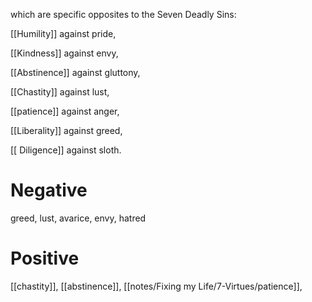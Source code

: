 which are specific opposites to the Seven Deadly Sins: 

[[Humility]] against pride, 

[[Kindness]] against envy, 

[[Abstinence]] against gluttony,

[[Chastity]] against lust, 

[[patience]] against anger, 

[[Liberality]] against greed, 

[[ Diligence]] against sloth.


# Negative
greed, lust, avarice, envy, hatred

# Positive
[[chastity]], [[abstinence]], [[notes/Fixing my Life/7-Virtues/patience]], 
